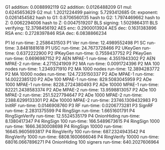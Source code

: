G1 addition:  0.0088992119
G2 addition:  0.0126488209
G1 mul:  0.6245653629
G2 mul:  1.2021224499
pairing:  5.7293412685
Gt: exponent:  0.0261454582
hash to G1:  0.8706560135
hash to G2:  1.7974469662
hash to Z:  0.0062294006
hash to Z:  0.0047519207
BLS signing:  1.5029864311
BLS verifying:  12.3798456192
AES enc:  0.2900013924
AES dec:  0.1631383896
RSA enc:  0.2728397846
RSA dec:  6.0838866234

P1 Id run-time:  2.2586431503
P1 Ver run-time:  12.4989552498
P1 SC run-time:  3.8481881618
P1 USC run-time:  24.7673728466
P2 UKeyGen run-time:  0.6372222900
P2 IPKeyGen run-time:  0.7559437752
P2 PKeyGen run-time:  0.6696987152
P2 AEN MPAE-1 run-time:  4.3551943302
P2 AEN MPAE-2 run-time:  4.2715241909
P2 MA run-time:  0.0091724396
P2 MA 100 nodes run-time:  1.2349371910
P2 MA 1000 nodes run-time:  12.3894283772
P2 MA 10000 nodes run-time:  124.7235150337
P2 ADe MPAE-1 run-time:  14.0022385120
P2 ADe 100 MPAE-1 run-time:  829.5083045959
P2 ADe 1000 MPAE-1 run-time:  8228.2724380493
P2 ADe 10000 MPAE-1 run-time:  82221.2438583374
P2 ADe MPAE-2 run-time:  13.9598813057
P2 ADe 100 MPAE-2 run-time:  251.5227794647
P2 ADe 1000 MPAE-2 run-time:  2388.6299133301
P2 ADe 10000 MPAE-2 run-time:  23746.1309432983
P3 InitRF run-time:  0.0146908760
P3 RF run-time:  0.0206773281
P3 SignRF run-time:  2.2831375599
P4 RingSign run-time:  1.6651601791
P4 RingSignVerify run-time:  12.5524535179
P4 OnionHiding run-time:  8.1380417347
P4 RingSign 100 run-time:  166.5489673615
P4 RingSign 1000 run-time:  1666.3630008698
P4 RingSign 10000 run-time:  16645.9605693817
P4 RingVerify 100 run-time:  687.2324943542
P4 RingVerify 1000 run-time:  6808.1600666046
P4 RingVerify 10000 run-time:  68016.0667896271
P4 OnionHiding 100 signers run-time:  640.2027606964

